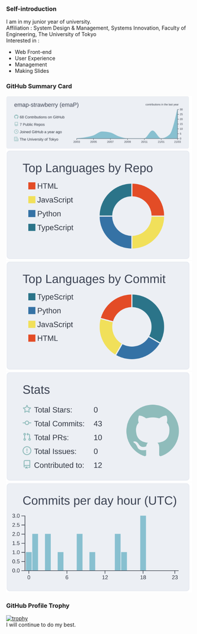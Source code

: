 ### Self-introduction
I am in my junior year of university.  
Affiliation : System Design & Management, Systems Innovation, Faculty of Engineering, The University of Tokyo  
Interested in :
 - Web Front-end
 - User Experience
 - Management
 - Making Slides


### GitHub Summary Card
[![](https://raw.githubusercontent.com/emap-strawberry/emap-strawberry/main/profile-summary-card-output/nord_bright/0-profile-details.svg)](https://github.com/vn7n24fzkq/github-profile-summary-cards)
[![](https://raw.githubusercontent.com/emap-strawberry/emap-strawberry/main/profile-summary-card-output/nord_bright/1-repos-per-language.svg)](https://github.com/vn7n24fzkq/github-profile-summary-cards) [![](https://raw.githubusercontent.com/emap-strawberry/emap-strawberry/main/profile-summary-card-output/nord_bright/2-most-commit-language.svg)](https://github.com/vn7n24fzkq/github-profile-summary-cards)
[![](https://raw.githubusercontent.com/emap-strawberry/emap-strawberry/main/profile-summary-card-output/nord_bright/3-stats.svg)](https://github.com/vn7n24fzkq/github-profile-summary-cards) [![](https://raw.githubusercontent.com/emap-strawberry/emap-strawberry/main/profile-summary-card-output/nord_bright/4-productive-time.svg)](https://github.com/vn7n24fzkq/github-profile-summary-cards)

### GitHub Profile Trophy
[![trophy](https://github-profile-trophy.vercel.app/?username=emap-strawberry)](https://github.com/ryo-ma/github-profile-trophy)  
I will continue to do my best.

<!--
**emap-strawberry/emap-strawberry** is a ✨ _special_ ✨ repository because its `README.md` (this file) appears on your GitHub profile.

Here are some ideas to get you started:

- 🔭 I’m currently working on ...
- 🌱 I’m currently learning ...
- 👯 I’m looking to collaborate on ...
- 🤔 I’m looking for help with ...
- 💬 Ask me about ...
- 📫 How to reach me: ...
- 😄 Pronouns: ...
- ⚡ Fun fact: ...
-->

